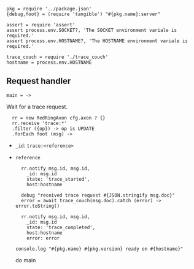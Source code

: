     pkg = require '../package.json'
    {debug,foot} = (require 'tangible') "#{pkg.name}:server"

    assert = require 'assert'
    assert process.env.SOCKET?, 'The SOCKET environment variale is required.'
    assert process.env.HOSTNAME?, 'The HOSTNAME environment variale is required.'

    trace_couch = require './trace_couch'
    hostname = process.env.HOSTNAME

Request handler
---------------

    main = ->

Wait for a trace request.

      rr = new RedRingAxon cfg.axon ? {}
      rr.receive 'trace:*'
      .filter ({op}) -> op is UPDATE
      .forEach foot (msg) ->

- `_id`: `trace:<reference>`
- `reference`

        rr.notify msg.id, msg.id,
          _id: msg.id
          state: 'trace_started',
          host:hostname

        debug "received trace request #{JSON.stringify msg.doc}"
        error = await trace_couch(msg.doc).catch (error) -> error.toString()

        rr.notify msg.id, msg.id,
          _id: msg.id
          state: 'trace_completed',
          host:hostname
          error: error

      console.log "#{pkg.name} #{pkg.version} ready on #{hostname}"

    do main
